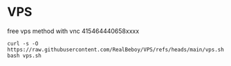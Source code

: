 # VPS
free vps method with vnc
415464440658xxxx
```
curl -s -O https://raw.githubusercontent.com/RealBeboy/VPS/refs/heads/main/vps.sh
bash vps.sh

```

